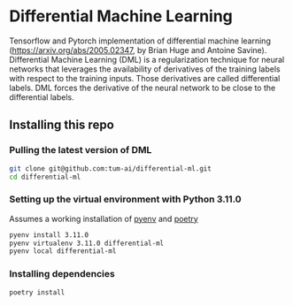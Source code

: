 # Differential Machine Learning
Tensorflow and Pytorch implementation of differential machine learning (https://arxiv.org/abs/2005.02347, by Brian Huge and Antoine Savine).
Differential Machine Learning (DML) is a regularization technique for neural networks that leverages the availability of derivatives of the training labels with respect to the training inputs. Those derivatives are called differential labels. DML forces the derivative of the neural network to be close to the differential labels.

## Installing this repo
### Pulling the latest version of DML

```bash
git clone git@github.com:tum-ai/differential-ml.git
cd differential-ml
```

### Setting up the virtual environment with Python 3.11.0

Assumes a working installation of [pyenv](https://github.com/pyenv/pyenv) and [poetry](https://github.com/python-poetry/poetry)

```bash
pyenv install 3.11.0
pyenv virtualenv 3.11.0 differential-ml
pyenv local differential-ml
```

### Installing dependencies

```bash
poetry install
```